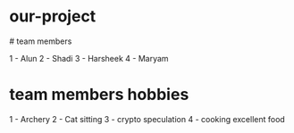 # our-project

# team members

1 - Alun
2 - Shadi
3 - Harsheek
4 - Maryam

# team members hobbies

1 - Archery
2 - Cat sitting
3 - crypto speculation
4 - cooking excellent food

